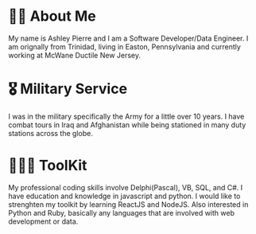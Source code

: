 # &#128075;&#127999; About Me
My name is Ashley Pierre and I am a Software Developer/Data Engineer. I am orignally from Trinidad, living in Easton, Pennsylvania and currently working at McWane Ductile New Jersey. 



# &#x1f396; Military Service 
I was in the military specifically the Army for a little over 10 years. I have combat tours in Iraq and Afghanistan while being stationed in many duty stations across the globe. 


# &#x1F468;&#x1F3FF;&#x200D;&#x1F4BB; ToolKit
My professional coding skills involve Delphi(Pascal), VB, SQL, and C#. I have education and knowledge in javascript and python. I would like to strenghten my toolkit by learning ReactJS and NodeJS. Also interested in Python and Ruby, basically any languages that are involved with web development or data. 

<!---
ashley-pierre/ashley-pierre is a ✨ special ✨ repository because its `README.md` (this file) appears on your GitHub profile.
You can click the Preview link to take a look at your changes.
--->
